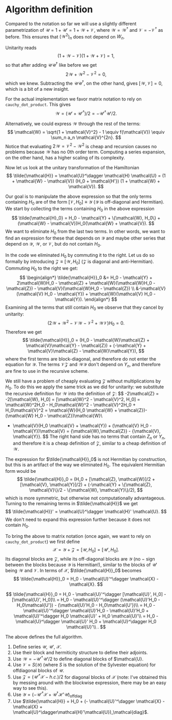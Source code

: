 # Algorithm definition

Compared to the notation so far we will use a slightly different parametrization of $\mathcal{U} = 1 + \mathcal{U}' = 1 + \mathcal{W} + \mathcal{V}$, where $\mathcal{W} = \mathcal{W}^\dagger$ and $\mathcal{V} = -\mathcal{V}^\dagger$ as before. This ensures that $(\mathcal{W}^2)_n$ does not depend on $W_n$.

Unitarity reads
$$
(1 + \mathcal{W} - \mathcal{V}) (1 + \mathcal{W} + \mathcal{V}) = 1,
$$
so that after adding $\mathcal{U}\mathcal{U}^\dagger$ like before we get
$$
2\mathcal{W} + \mathcal{W}^2 - \mathcal{V}^2 = 0,
$$
which we knew. Subtracting the $\mathcal{U}\mathcal{U}^\dagger$, on the other hand, gives $[\mathcal{W}, \mathcal{V}] = 0$, which is a bit of a new insight.

For the actual implementation we favor matrix notation to rely on `cauchy_dot_product`. This gives
$$
\mathcal{W} = (\mathcal{U}' + \mathcal{U}'^\dagger)/2 = -\mathcal{U}'^\dagger\mathcal{U}'/2.
$$

Alternatively, we could express $\mathcal{W}$ through the rest of the terms:
$$
\mathcal{W} = \sqrt{1 + \mathcal{V}^2} - 1 \equiv f(\mathcal{V}) \equiv \sum_n a_n \mathcal{V}^{2n}.
$$
Notice that evaluating $2\mathcal{W} = \mathcal{V}^2 - \mathcal{W}^2$ is cheap and recursion causes no problems because $\mathcal{W}$ has no 0th order term.
Computing a series expansion, on the other hand, has a higher scaling of its complexity.

Now let us look at the unitary transformation of the Hamiltonian
$$
\tilde{\mathcal{H}} = \mathcal{U}^\dagger \mathcal{H} \mathcal{U} = (1 + \mathcal{W} - \mathcal{V}) (H_0 + \mathcal{H'}) (1 + \mathcal{W} + \mathcal{V}).
$$

Our goal is to manipulate the above expression so that the only terms containing $H_0$ are of the form $[\mathcal{V}, H_0] \equiv \mathcal{Y}$ ($\mathcal{Y}$ is off-diagonal and Hermitian).
We start by collecting the terms containing $H_0$ in the above expression
$$
\tilde{\mathcal{H}_0} = H_0 - \mathcal{Y} + \{\mathcal{W}, H_0\} + (\mathcal{W} - \mathcal{V})H_0(\mathcal{W} + \mathcal{V}).
$$
We want to eliminate $H_0$ from the last two terms. In other words, we want to find an expression for these that depends on $\mathcal{Y}$ and maybe other series that depend on $\mathcal{Y}$, $\mathcal{W}$, or $\mathcal{V}$, but do not contain $H_0$.

In the code we eliminated $H_0$ by commuting it to the right. Let us do so formally by introducing $\mathcal{Z} \equiv [\mathcal{W}, H_0]$ ($\mathcal{Z}$ is diagonal and anti-Hermitian).
Commuting $H_0$ to the right we get:
$$
\begin{align*}
\tilde{\mathcal{H}}_0 &= H_0 - \mathcal{Y} + 2\mathcal{W}H_0 - \mathcal{Z} + \mathcal{W}(\mathcal{W}H_0 - \mathcal{Z}) - \mathcal{V}(\mathcal{W}H_0 - \mathcal{Z}) \\
&-\mathcal{V}(\mathcal{V} H_0 - \mathcal{Y}) + \mathcal{W}(\mathcal{V} H_0 - \mathcal{Y}).
\end{align*}
$$
Examining all the terms that still contain $H_0$ we observe that they cancel by unitarity:
$$
\left(2\mathcal{W} + \mathcal{W}^2 - \mathcal{V}\mathcal{W} - \mathcal{V}^2 + \mathcal{W}\mathcal{V}\right)H_0 = 0.
$$
Therefore we get
$$
\tilde{\mathcal{H}}_0 = (H_0 - \mathcal{W}\mathcal{Z} + \mathcal{V}\mathcal{Y} - \mathcal{Z}) + (-\mathcal{Y} + \mathcal{V}\mathcal{Z} - \mathcal{W}\mathcal{Y}),
$$
where the first terms are block-diagonal, and therefore do not enter the equation for $\mathcal{Y}$. The terms $\mathcal{V}\mathcal{Z}$ and $\mathcal{W}\mathcal{Y}$ don't depend on $Y_n$, and therefore are fine to use in the recursive scheme.

We still have a problem of cheaply evaluating $\mathcal{Z}$ without multiplications by $H_0$. To do this we apply the same trick as we did for unitarity: we substitute the recursive definition for $\mathcal{W}$ into the definition of $\mathcal{Z}$:
$$
-2\mathcal{Z} = -2[\mathcal{W}, H_0] = [\mathcal{W}^2 - \mathcal{V}^2, H_0] = \mathcal{W}^2H_0 - H_0\mathcal{W}^2 - \mathcal{V}^2H_0 + H_0\mathcal{V}^2 = \mathcal{W}(H_0 \mathcal{W} + \mathcal{Z})-
(\mathcal{W} H_0 - \mathcal{Z})\mathcal{W}\\
- \mathcal{V}(H_0 \mathcal{V} + \mathcal{Y}) + (\mathcal{V} H_0 - \mathcal{Y})\mathcal{V} = \{\mathcal{W},\mathcal{Z}\} - \{\mathcal{V}, \mathcal{Y}\}.
$$
The right hand side has no terms that contain $Z_n$ or $Y_n$, and therefore it is a cheap definition of $\mathcal{Z}$, similar to a cheap definition of $\mathcal{W}$.

The expression for $\tilde{\mathcal{H}}_0$ is not Hermitian by construction, but this is an artifact of the way we eliminated $H_0$.
The equivalent Hermitian form would be
$$
\tilde{\mathcal{H}}_0 = (H_0 + [\mathcal{Z}, \mathcal{W}]/2 + [\mathcal{V}, \mathcal{Y}]/2) + (-\mathcal{Y} + \{\mathcal{Z}, \mathcal{V}\}/2 - \{\mathcal{W}, \mathcal{Y}\}/2),
$$
which is more symmetric, but otherwise not computationally advantageous.
Turning to the remaining terms in $\tilde{\mathcal{H}}$ we get
$$
\tilde{\mathcal{H}}' = \mathcal{U}^\dagger \mathcal{H}' \mathcal{U}.
$$
We don't need to expand this expression further because it does not contain $H_0$.

To bring the above to matrix notation (once again, we want to rely on `cauchy_dot_product`) we first define
$$
\mathcal{X} = \mathcal{Y} + \mathcal{Z} = [\mathcal{U}, H_0] = [\mathcal{U}', H_0].
$$
Its diagonal blocks are $\mathcal{Z}$, while its off-diagonal blocks are $\mathcal{Y}$ (no $-$ sign between the blocks because $\mathcal{Y}$ is Hermitian!), similar to the blocks of $\mathcal{U}'$ being $\mathcal{W}$ and $\mathcal{V}$. In terms of $\mathcal{X}$, $\tilde{\mathcal{H}}_0$ becomes
$$
\tilde{\mathcal{H}}_0 = H_0 - \mathcal{U}'^\dagger \mathcal{X} - \mathcal{X}.
$$

$$
\tilde{\mathcal{H}}_0 = H_0 - \mathcal{U}'^\dagger [\mathcal{U}', H_0] - [\mathcal{U}', H_0]\\
= H_0 - \mathcal{U}'^\dagger (\mathcal{U}'H_0 - H_0\mathcal{U'}) - (\mathcal{U}'H_0 - H_0\mathcal{U'})\\
= H_0 - \mathcal{U}'^\dagger \mathcal{U}'H_0 - \mathcal{U}'H_0 + \mathcal{U}'^\dagger H_0 \mathcal{U}' + H_0 \mathcal{U}'\\
= H_0 - \mathcal{U}^\dagger \mathcal{U}' H_0 + \mathcal{U}^\dagger H_0 \mathcal{U}'\\
.
$$

The above defines the full algorithm.
1. Define series $\mathcal{U}$, $\mathcal{U}'$, $\mathcal{X}$.
2. Use their block and hermiticity structure to define their adjoints.
3. Use $\mathcal{W} = -\mathcal{U}'^\dagger\mathcal{U}'/2$ to define diagonal blocks of $\mathcal{U}.
4. Use $\mathcal{V} = S(\mathcal{Y})$ (where $S$ is the solution of the Sylvester equation) for offdiagonal blocks of $\mathcal{U}$.
5. Use $\mathcal{Z} = (\mathcal{U}'^\dagger\mathcal{X} - h.c.)/2$ for diagonal blocks of $\mathcal{X}$ (note: I've obtained this by messing around with the blockwise expression, there may be an easy way to see this).
6. Use $\mathcal{Y} = (-\mathcal{U}'^\dagger\mathcal{X} + \mathcal{U}^\dagger\mathcal{H}'\mathcal{U})_{\textrm{offdiag}}$
7. Use $\tilde{\mathcal{H}} = H_0 + (- \mathcal{U}'^\dagger \mathcal{X} - \mathcal{X} + \mathcal{U}^\dagger\mathcal{H}'\mathcal{U})_\mathcal{diag}$.
